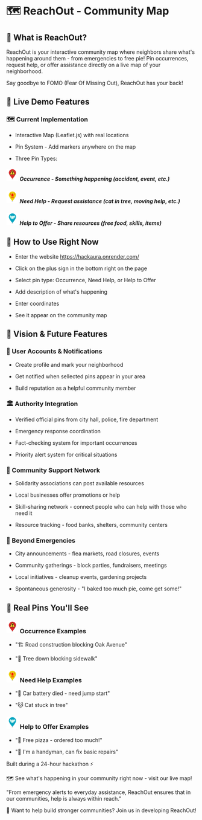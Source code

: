 # 🗺️ ReachOut - Community Map
## 🌟 What is ReachOut?

ReachOut is your interactive community map where neighbors share what's happening around them - from emergencies to free pie! Pin occurrences, request help, or offer assistance directly on a live map of your neighborhood. 

Say goodbye to FOMO (Fear Of Missing Out), ReachOut has your back!



## 🎯 Live Demo Features
### 🗺️ Current Implementation

* Interactive Map (Leaflet.js) with real locations

* Pin System - Add markers anywhere on the map

* Three Pin Types:

 ##### ![pin](./front/pin-warning.png) Occurrence - Something happening (accident, event, etc.)

 ##### ![pin](./front/pin-SOS.png) Need Help - Request assistance (cat in tree, moving help, etc.)

 ##### ![pin](./front/pin-help.png) Help to Offer - Share resources (free food, skills, items)



## 📍 How to Use Right Now

* Enter the website https://hackaura.onrender.com/

* Click on the plus sign in the bottom right on the page

* Select pin type: Occurrence, Need Help, or Help to Offer

* Add description of what's happening

* Enter coordinates

* See it appear on the community map



## 🚀 Vision & Future Features
### 👤 User Accounts & Notifications

* Create profile and mark your neighborhood

* Get notified when sellected pins appear in your area

* Build reputation as a helpful community member

### 🏛️ Authority Integration

* Verified official pins from city hall, police, fire department

* Emergency response coordination

* Fact-checking system for important occurrences

* Priority alert system for critical situations

### 🤝 Community Support Network

* Solidarity associations can post available resources

* Local businesses offer promotions or help

* Skill-sharing network - connect people who can help with those who need it

* Resource tracking - food banks, shelters, community centers

### 🎉 Beyond Emergencies

* City announcements - flea markets, road closures, events

* Community gatherings - block parties, fundraisers, meetings

* Local initiatives - cleanup events, gardening projects

* Spontaneous generosity - "I baked too much pie, come get some!"




## 🎯 Real Pins You'll See

### ![pin](./front/pin-warning.png) Occurrence Examples

* "🏗️ Road construction blocking Oak Avenue"

* "🌳 Tree down blocking sidewalk"

### ![pin](./front/pin-SOS.png) Need Help Examples

* "🚗 Car battery died - need jump start"

* "🐱 Cat stuck in tree"

### ![pin](./front/pin-help.png) Help to Offer Examples

* "🍕 Free pizza - ordered too much!"

* "🔧 I'm a handyman, can fix basic repairs"





 Built during a 24-hour hackathon ⚡

🗺️ See what's happening in your community right now - visit our live map!

"From emergency alerts to everyday assistance, ReachOut ensures that in our communities, help is always within reach."

🤝 Want to help build stronger communities? Join us in developing ReachOut!